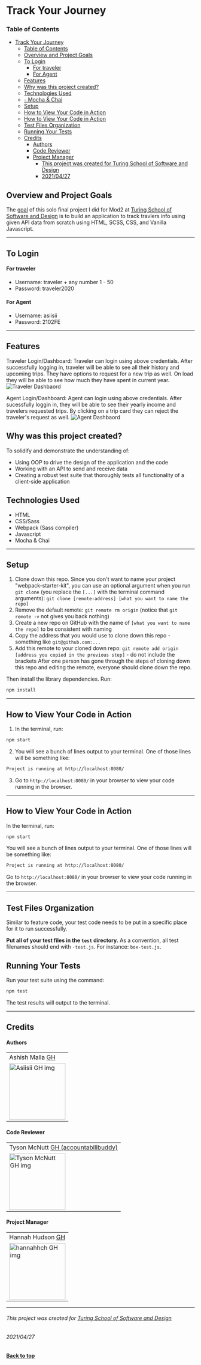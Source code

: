 # Track Your Journey

### Table of Contents
- [Track Your Journey](#track-your-journey)
    - [Table of Contents](#table-of-contents)
  - [Overview and Project Goals](#overview-and-project-goals)
  - [To Login](#to-login)
      - [For traveler](#for-traveler)
      - [For Agent](#for-agent)
  - [Features](#features)
  - [Why was this project created?](#why-was-this-project-created)
  - [Technologies Used](#technologies-used)
  - [- Mocha & Chai](#--mocha--chai)
  - [Setup](#setup)
  - [How to View Your Code in Action](#how-to-view-your-code-in-action)
  - [How to View Your Code in Action](#how-to-view-your-code-in-action-1)
  - [Test Files Organization](#test-files-organization)
  - [Running Your Tests](#running-your-tests)
  - [Credits](#credits)
      - [Authors](#authors)
      - [Code Reviewer](#code-reviewer)
      - [Project Manager](#project-manager)
          - [This project was created for Turing School of Software and Design](#this-project-was-created-for-turing-school-of-software-and-design)
          - [2021/04/27](#20210427)
  
## Overview and Project Goals
The [goal](https://frontend.turing.io/projects/module-1/tic-tac-toe-solo.html) of this solo final project I did for Mod2 at [Turing School of Software and Design](https://turing.io/) is to build an application to track travlers info using given API data from scratch using HTML, SCSS, CSS, and Vanilla Javascript.

---

## To Login
#### For traveler
- Username: traveler + any number 1 - 50
- Password: traveler2020

#### For Agent
- Username: asiisii
- Password: 2102FE

---
## Features 
Traveler Login/Dashboard: 
Traveler can login using above credentials. After successfully logging in, traveler will be able to see all their history and upcoming trips. They have options to request for a new trip as well. On load they will be able to see how much they have spent in current year. 
![Traveler Dashbaord](./src/images/traveler.gif)

Agent Login/Dashboard:
Agent can login using above credentials. After sucessfully loggin in, they will be able to see their yearly income and travelers requested trips. By clicking on a trip card they can reject the traveler's request as well. 
![Agent Dashbaord](./src/images/agent.gif)



## Why was this project created?
To solidify and demonstrate the understanding of:
- Using OOP to drive the design of the application and the code
- Working with an API to send and receive data
- Creating a robust test suite that thoroughly tests all functionality of a client-side application

## Technologies Used
- HTML
- CSS/Sass 
- Webpack (Sass compiler)
- Javascript
- Mocha & Chai
---

## Setup
1. Clone down this repo. Since you don't want to name your project "webpack-starter-kit", you can use an optional argument when you run `git clone` (you replace the `[...]` with the terminal command arguments): `git clone [remote-address] [what you want to name the repo]`
2. Remove the default remote: `git remote rm origin` (notice that `git remote -v` not gives you back nothing)
3. Create a new repo on GitHub with the name of `[what you want to name the repo]` to be consistent with naming
4. Copy the address that you would use to clone down this repo - something like `git@github.com:...`
5. Add this remote to your cloned down repo: `git remote add origin [address you copied in the previous step]` - do not include the brackets
After one person has gone through the steps of cloning down this repo and editing the remote, everyone should clone down the repo. 

Then install the library dependencies. Run:

```bash
npm install
```
---

## How to View Your Code in Action
1. In the terminal, run:
```bash
npm start
```
2. You will see a bunch of lines output to your terminal. One of those lines will be something like:
```bash
Project is running at http://localhost:8080/
```
3. Go to `http://localhost:8080/` in your browser to view your code running in the browser.

---

## How to View Your Code in Action

In the terminal, run:

```bash
npm start
```

You will see a bunch of lines output to your terminal. One of those lines will be something like:

```bash
Project is running at http://localhost:8080/
```

Go to `http://localhost:8080/` in your browser to view your code running in the browser.

---

## Test Files Organization

Similar to feature code, your test code needs to be put in a specific place for it to run successfully.

**Put all of your test files in the `test` directory.** As a convention, all test filenames should end with `-test.js`. For instance: `box-test.js`.

## Running Your Tests

Run your test suite using the command:

```bash
npm test
```

The test results will output to the terminal.

---
## Credits
#### Authors
<table>
    <tr>
        <td> Ashish Malla <a href="https://github.com/asiisii">GH</td>
    </tr>
    </tr>
    <td><img src="https://avatars.githubusercontent.com/u/36644181?s=400&u=bac07fd62de7d01a09ce8f27f88590d5caa202df&v=4" alt="Asiisii GH img"
 width="150" height="auto" /></td>
    </tr>
</table>

#### Code Reviewer
<table>
    <tr>
      <td> Tyson McNutt <a href="https://github.com/tysnj">GH (accountabilibuddy)</td>
    </tr>
    </tr>
 <td><img src="https://avatars.githubusercontent.com/u/65634894?v=4" alt="Tyson McNutt GH img"
 width="150" height="auto" /></td>
</tr>
</table>

#### Project Manager
<table>
    <tr>
         <td> Hannah Hudson <a href="https://github.com/hannahhch">GH</td>
    </tr>
    </tr>
    <td><img src="https://avatars.githubusercontent.com/u/26528259?s=400&u=fa83afc7263cd5ba9b3a9f07e8ae78543c359063&v=4" alt="hannahhch GH img"
 width="150" height="auto" /></td>
</tr>
</table>


**************************************************************************
###### This project was created for [Turing School of Software and Design](https://turing.io/)
###### 2021/04/27
**[Back to top](#table-of-contents)**

